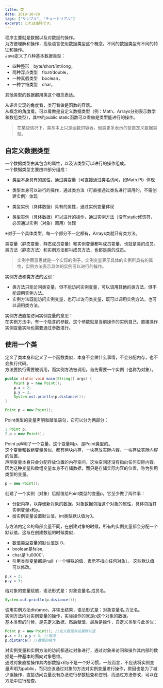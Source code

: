 ```yaml
---
title: 类
date: 2019-10-08
tags: ["サンプル", "チュートリアル"]
excerpt: これは抜粋です。
---
```


程序主要就是数据以及对数据的操作。  
为方便理解和操作，高级语言使用数据类型这个概念，不同的数据类型有不同的特征和操作。  
Java定义了八种基本数据类型： 
- 四种整形　byte/short/int/long， 
- 两种浮点类型　float/double， 
- 一种真假类型　boolean， 
- 一种字符类型　char，  

其他类型的数据都用类这个概念表达。 

从语言实现的角度看，类可看做是函数的容器。  
从概念的角度看，可以看做是自定义数据类型（例：Math，Arrays分别表示数学和数组类型），其中的public static函数可以看做是类型能进行的操作。

> 在某些情况下，类基本上只是函数的容器，但类更多表示的是自定义数据类型。 

## 自定义数据类型
一个数据类型由其包含的属性，以及该类型可以进行的操作组成。  
一个数据类型主要由四部分组成：  
- 类型本身具有的属性，通过类变量（可直接通过类名访问，如Math.PI）体现  
- 类型本身可以进行的操作，通过类方法（可直接通过类名进行调用的，不需创建实例）体现  

- 类型实例（具体数据）具有的属性，通过实例变量体现
- 类型实例（具体数据）可以进行的操作，通过实例方法（没有static修饰符，必须通过实例（对象）调用）体现

※对于一个具体类型，每一个部分不一定都有，Arrays类就只有类方法。

类变量（静态变量，静态成员变量）和实例变量都叫成员变量，也就是类的成员。  
类方法（静态方法）和实例方法都叫成员方法，也都是类的成员。  

> 实例字面意思就是一个实际的例子，实例变量表示具体的实例所具有的属性，实例方法表示具体的实例可以进行的操作。

实例方法和类方法的区别：
- 类方法只能访问类变量，但不能访问实例变量，可以调用其他的类方法，但不能调用实例方法。
- 实例方法既能访问实例变量，也可以访问类变量，既可以调用实例方法，也可以调用类方法。

实例方法直接访问实例变量的意思：  
在实例方法中，有一个隐含的参数，这个参数就是当前操作的实例自己，直接操作实例变量实际也需要通过参数进行。

## 使用一个类

定义了类本身和定义了一个函数类似，本身不会做什么事情，不会分配内存，也不会执行代码。  
方法要执行需要被调用，而实例方法被调用，首先需要一个实例（也称为对象）。  

~~~java
public static void main(String[] args) {
    Point p = new Point();
    p.x = 2;
    p.y = 3;
    System.out.println(p.distance());
}
~~~

~~~java
Point p = new Point();
~~~

Point类型的变量声明和赋值语句，它可以分为两部分：  

~~~java
1 Point p;
2 p = new Point()；
~~~

Point p声明了一个变量，这个变量叫p，是Point类型的。  
这个变量和数组变量类似，都有两块内存，一块存放实际内容，一块存放实际内容的位置。  
声明变量本身只会分配存放位置的内存空间，这块空间还没有指向任何实际内容。  
因为这种变量和数组变量本身不存储数据，而只是存储实际内容的位置，称为引用类型的变量。 

~~~java
p = new Point();
~~~

创建了一个实例（对象）后赋值给Point类型的变量p，它至少做了两件事：  
- 分配内存，以存储新对象的数据，对象数据包括这个对象的属性，具体包括其实例变量x和y。  
- 给实例变量设置默认值，int类型默认值为0。  

与方法内定义的局部变量不同，在创建对象的时候，所有的实例变量都会分配一个默认值，这与在创建数组的时候类似，
- 数值类型变量的默认值是 0，
- boolean是false, 
- char是'\u0000'，
- 引用类型变量都是null（一个特殊的值，表示不指向任何对象）。
这些默认值可以修改。  

~~~java
p.x = 2;  
p.y = 3;
~~~

给对象的变量赋值，语法形式是：对象变量名.成员名。  

~~~java
System.out.println(p.distance());
~~~

调用实例方法distance，并输出结果，语法形式是：对象变量名.方法名。  
实例方法内对实例变量的操作，实际操作的就是p这个对象的数据。  
基本类型的时候，是先定义数据，然后赋值，最后是操作，自定义类型与此类似：  

~~~java
Point p = new Point(); //定义数据并设置默认值  
p.x = 2; p.y = 3; //赋值  
p.distance() //数据的操作 
~~~

对实例变量和实例方法的访问都通过对象进行，通过对象来访问和操作其内部的数据是一种基本的面向对象思维。  
通过对象直接操作其内部数据x和y不是一个好习惯，一般而言，不应该将实例变量声明为public，而只应该通过对象的方法对实例变量进行操作，原因也是为了减少误操作，直接访问变量没有办法进行参数检查和控制，而通过方法修改，可以在方法中进行检查。  
